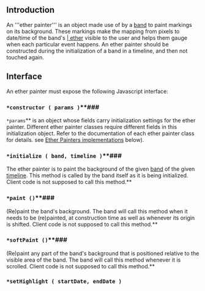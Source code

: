 ## Introduction ##

An '''ether painter''' is an object made use of by a [band](Timeline_BandClass.md) to paint markings on its background. These markings make the mapping from pixels to date/time of the band's [| ether](Timeline_Ethers.md) visible to the user and helps them gauge when each particular event happens. An ether painter should be constructed during the initialization of a band in a timeline, and then not touched again.

## Interface ##

An ether painter must expose the following Javascript interface:

### `*constructor ( params )`**###
`*params`** is an object whose fields carry initialization settings for the ether painter. Different ether painter classes require different fields in this initialization object. Refer to the documentation of each ether painter class for details. see [Ether Painters implementations](Timeline_EtherPainterImplementations.md) below).

### `*initialize ( band, timeline )`**###
The ether painter is to paint the background of the given [band](Timeline_BandClass.md) of the given [timeline](Timeline_TimelineClass.md). This method is called by the band itself as it is being initialized. Client code is not supposed to call this method.**

### `*paint ()`**###
(Re)paint the band's background. The band will call this method when it needs to be (re)painted, at construction time as well as whenever its origin is shifted. Client code is not supposed to call this method.**

### `*softPaint ()`**###
(Re)paint any part of the band's background that is positioned relative to the visible area of the band. The band will call this method whenever it is scrolled. Client code is not supposed to call this method.**

### `*setHighlight ( startDate, endDate )`